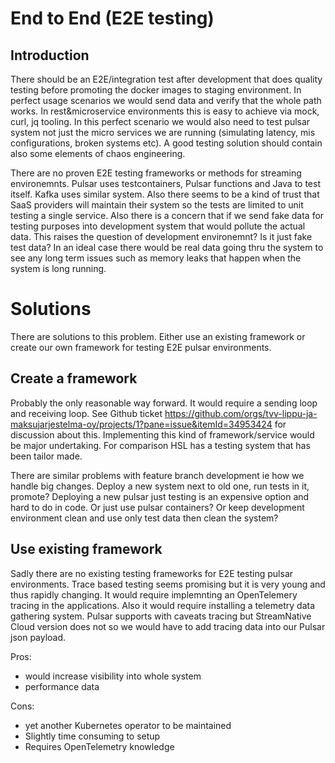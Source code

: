 # End to End (E2E testing)

## Introduction

There should be an E2E/integration test after development that does quality testing before promoting the docker images to staging environment. In perfect usage scenarios we would send data and verify that the whole path works. In rest&microservice environments this is easy to achieve via mock, curl, jq tooling. In this perfect scenario we would also need to test pulsar system not just the micro services we are running (simulating latency, mis configurations, broken systems etc). A good testing solution should contain also some elements of chaos engineering.

There are no proven E2E testing frameworks or methods for streaming environemnts. Pulsar uses testcontainers, Pulsar functions and Java to test itself. Kafka uses similar system. Also there seems to be a kind of trust that SaaS providers will maintain their system so the tests are limited to unit testing a single service. Also there is a concern that if we send fake data for testing purposes into development system that would pollute the actual data. This raises the question of development environemnt? Is it just fake test data? In an ideal case there would be real data going thru the system to see any long term issues such as memory leaks that happen when the system is long running.


# Solutions

There are solutions to this problem. Either use an existing framework or create our own framework for testing E2E pulsar environments. 

## Create a framework

Probably the only reasonable way forward. It would require a sending loop and receiving loop. See Github ticket https://github.com/orgs/tvv-lippu-ja-maksujarjestelma-oy/projects/1?pane=issue&itemId=34953424 for discussion about this. Implementing this kind of framework/service would be major undertaking.  For comparison HSL has a testing system that has been tailor made. 

There are similar problems with feature branch development ie how we handle big changes. Deploy a new system next to old one, run tests in it, promote? Deploying a new pulsar just testing is an expensive option and hard to do in code. Or just use pulsar containers? Or keep development environment clean and use only test data then clean the system? 


## Use existing framework

Sadly there are no existing testing frameworks for E2E testing pulsar environments. Trace based testing seems promising but it is very young and thus rapidly changing. It would require implemnting an OpenTelemery tracing in the applications. Also it would require installing a telemetry data gathering system. Pulsar supports with caveats tracing but StreamNative Cloud version does not so we would have to add tracing data into our Pulsar json payload.

Pros:
- would increase visibility into whole system
- performance data

Cons:
- yet another Kubernetes operator to be maintained
- Slightly time consuming to setup
- Requires OpenTelemetry knowledge 